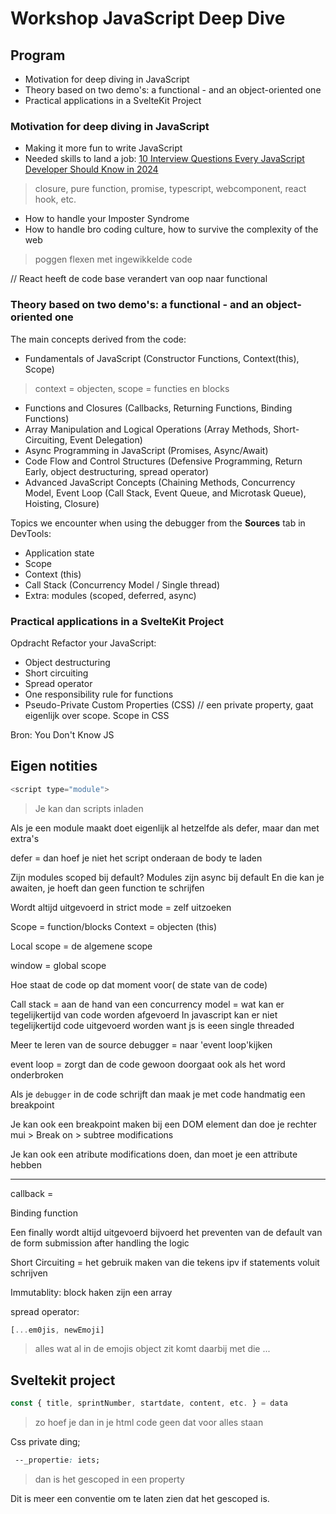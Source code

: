 # Workshop JavaScript Deep Dive

## Program

* Motivation for deep diving in JavaScript 
* Theory based on two demo's: a functional - and an object-oriented one
* Practical applications in a SvelteKit Project

### Motivation for deep diving in JavaScript

* Making it more fun to write JavaScript
* Needed skills to land a job:  [10 Interview Questions Every JavaScript Developer Should Know in 2024] 
> closure, pure function, promise, typescript, webcomponent, react hook, etc.
* How to handle your Imposter Syndrome
* How to handle bro coding culture, how to survive the complexity of the web 
> poggen flexen met ingewikkelde code

// React heeft de code base verandert van oop naar functional

### Theory based on two demo's: a functional - and an object-oriented one

The main concepts derived from the code:
* Fundamentals of JavaScript (Constructor Functions, Context(this), Scope) 
> context = objecten, scope = functies en blocks
* Functions and Closures (Callbacks, Returning Functions, Binding Functions)
* Array Manipulation and Logical Operations (Array Methods, Short-Circuiting, Event Delegation)
* Async Programming in JavaScript (Promises, Async/Await)
* Code Flow and Control Structures (Defensive Programming, Return Early, object destructuring, spread operator)
* Advanced JavaScript Concepts (Chaining Methods, Concurrency Model, Event Loop (Call Stack, Event Queue, and Microtask Queue), Hoisting, Closure)


Topics we encounter when using the debugger from the **Sources** tab in DevTools:
* Application state
* Scope 
* Context (this)
* Call Stack (Concurrency Model / Single thread)
* Extra: modules (scoped, deferred, async)


### Practical applications in a SvelteKit Project

Opdracht Refactor your JavaScript:
* Object destructuring
* Short circuiting
* Spread operator
* One responsibility rule for functions
* Pseudo-Private Custom Properties (CSS) // een private property, gaat eigenlijk over scope. Scope in CSS

Bron: You Don't Know JS


<!-- references -->
[10 Interview Questions Every JavaScript Developer Should Know in 2024]: https://medium.com/javascript-scene/10-interview-questions-every-javascript-developer-should-know-in-2024-c1044bcb0dfb


## Eigen notities

```js
<script type="module">
```
> Je kan dan scripts inladen

Als je een module maakt doet eigenlijk al hetzelfde als defer, maar dan met extra's

defer = dan hoef je niet het script onderaan de body te laden

Zijn modules scoped bij default?
Modules zijn async bij default
En die kan je awaiten, je hoeft dan geen function te schrijfen

Wordt altijd uitgevoerd in strict mode = zelf uitzoeken


Scope = function/blocks
Context = objecten (this)

Local scope = de algemene scope

window = global scope

Hoe staat de code op dat moment voor( de state van de code)

Call stack = aan de hand van een concurrency model = wat kan er tegelijkertijd van code worden afgevoerd
In javascript kan er niet tegelijkertijd code uitgevoerd worden want js is eeen single threaded

Meer te leren van de source debugger = naar 'event loop'kijken

event loop = zorgt dan de code gewoon doorgaat ook als het word onderbroken

Als je `debugger` in de code schrijft dan maak je met code handmatig een breakpoint


Je kan ook een breakpoint maken bij een DOM element dan doe je rechter mui > Break on > subtree modifications

Je kan ook een atribute modifications doen, dan moet je een attribute hebben

--- 

callback = 

Binding function 


Een finally wordt altijd uitgevoerd bijvoerd het preventen van de default van de form submission after handling the logic

Short Circuiting = het gebruik maken van die tekens ipv if statements voluit schrijven

Immutablity:
block haken zijn een array

spread operator: 
```js
[...em0jis, newEmoji]
```
> alles wat al in de emojis object zit komt daarbij met die ...


## Sveltekit project

```js
const { title, sprintNumber, startdate, content, etc. } = data
```
> zo hoef je dan in je html code geen dat voor alles staan

Css private ding;

```CSS
 --_propertie: iets;
```
> dan is het gescoped in een property

Dit is meer een conventie om te laten zien dat het gescoped is.

